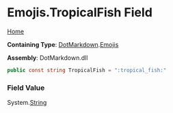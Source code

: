 # Emojis\.TropicalFish Field

[Home](../../../README.md)

**Containing Type**: [DotMarkdown](../../README.md)\.[Emojis](../README.md)

**Assembly**: DotMarkdown\.dll

```csharp
public const string TropicalFish = ":tropical_fish:"
```

### Field Value

System\.[String](https://docs.microsoft.com/en-us/dotnet/api/system.string)
